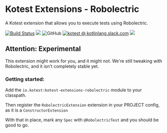 # Kotest Extensions - Robolectric

A Kotest extension that allows you to execute tests using Robolectric.

[![Build Status](https://github.com/kotest/kotest-extensions-robolectric/workflows/master/badge.svg)](https://github.com/kotest/kotest/actions)
[<img src="https://img.shields.io/maven-central/v/io.kotest.extensions/kotest-extensions-robolectric.svg?label=latest%20release"/>](http://search.maven.org/#search|ga|1|kotest-extensions-robolectric)
![GitHub](https://img.shields.io/github/license/kotest/kotest-extensions-robolectric)
[![kotest @ kotlinlang.slack.com](https://img.shields.io/static/v1?label=kotlinlang&message=kotest&color=blue&logo=slack)](https://kotlinlang.slack.com/archives/CT0G9SD7Z)
[<img src="https://img.shields.io/nexus/s/https/oss.sonatype.org/io.kotest.extensions/kotest-extensions-robolectric.svg?label=latest%20snapshot"/>](https://oss.sonatype.org/content/repositories/snapshots/io/kotest/extensions/kotest-extensions-robolectric/)


## Attention: Experimental
This extension might work for you, and it might not. We're still tweaking with Robolectric, and it isn't completely stable yet.

### Getting started:

Add the `io.kotest:kotest-extensions-robolectric` module to your classpath.

Then register the `RobolectricExtension` extension in your PROJECT config, as it is a `ConstructorExtension`

With that in place, mark any `Spec` with `@RobolectricTest` and you should be good to go.
